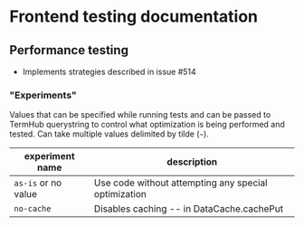 # Frontend testing documentation

## Performance testing
- Implements strategies described in issue #514

### "Experiments"
Values that can be specified while running tests and can be passed to TermHub querystring to control
what optimization is being performed and tested. Can take multiple values delimited by tilde (`~`).

| experiment name     | description |
|---------------------|-------------|
| `as-is` or no value | Use code without attempting any special optimization |
| `no-cache`          | Disables caching -- in DataCache.cachePut |
